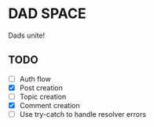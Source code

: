 # DAD SPACE

Dads unite!

## TODO

- [ ] Auth flow
- [x] Post creation
- [ ] Topic creation
- [x] Comment creation
- [ ] Use try-catch to handle resolver errors
